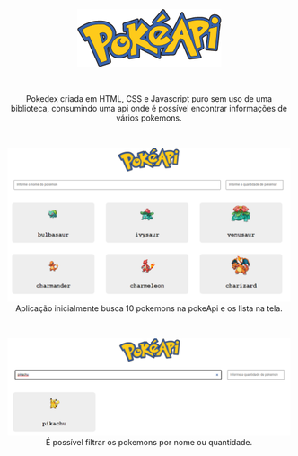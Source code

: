 <p align="center">
  <img src="https://raw.githubusercontent.com/PokeAPI/media/master/logo/pokeapi_256.png" alt="Logo PokéApi"/>
</p>

<br>
<p align="center">
    Pokedex criada em HTML, CSS e Javascript puro sem uso de uma biblioteca, consumindo uma api onde é possível encontrar informações de vários pokemons.
</p>
<br>
<p align="center">
    <img src="images/pokedex.png" alt="Página inicial"/>
    Aplicação inicialmente busca 10 pokemons na pokeApi e os lista na tela.
</p>
<br>
<p align="center">
    <img src="images/pokedex-filter.png" alt="Filtro por nome"/>
    É possível filtrar os pokemons por nome ou quantidade.
</p>
